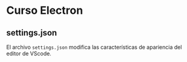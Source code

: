 # Curso Electron

## settings.json
El archivo `settings.json` modifica las características de apariencia del editor de VScode.

